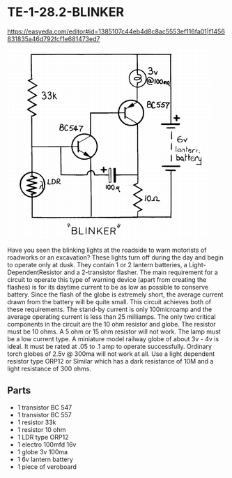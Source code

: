 # TE-1-28.2-BLINKER

https://easyeda.com/editor#id=1385107c44eb4d8c8ac5553ef116fa01|f1456831835a46d792fcf1e681473ed7

![](https://github.com/SteveJustin1963/TE-1-28.2-BLINKER/blob/master/blkr-cct.png)

Have you seen the blinking lights at the roadside to warn motorists of roadworks or an excavation? These lights turn off during the day and begin to operate only at dusk. They contain 1 or 2 lantern batteries, a Light-DependentResistor and a 2-transistor flasher. The main requirement for a circuit to operate this type of warning device (apart from creating the flashes) is for its daytime current to be as low as possible to conserve battery. Since the flash of the globe is extremely short, the average current drawn from the battery will be quite small. This circuit achieves both of these requirements.  The stand-by current is only 100microamp and the average operating current is less than 25 milliamps. The only two critical components in the circuit are the 10 ohm resistor and globe. The resistor must be 10 ohms. A 5 ohm or 15 ohm resistor will not work. The lamp must be a low current type. A miniature model railway globe of about 3v - 4v is ideal. It must be rated at .05 to .1 amp to operate successfully. Ordinary torch globes of 2.5v @ 300ma will not work at all. Use a light dependent resistor type ORP12 or Similar which has a dark resistance of 10M and a light resistance of 300 ohms.
## Parts
* 1 transistor BC 547
* 1 transistor BC 557
* 1 resistor 33k
* 1 resistor 10 ohm
* 1 LDR type ORP12
* 1 electro 100mfd 16v
* 1 globe 3v 100ma
* 1 6v lantern battery
* 1 piece of veroboard 
